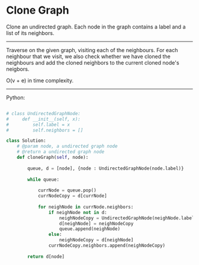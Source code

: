 # Clone Graph

Clone an undirected graph. Each node in the graph contains a label and a list
of its neighbors.

---

Traverse on the given graph, visiting each of the neighbours. For each
neighbour that we visit, we also check whether we have cloned the neighbours
and add the cloned neighbors to the current cloned node's neigbors.

O(v + e) in time complexity.

---

Python:

```python

# class UndirectedGraphNode:
#     def __init__(self, x):
#         self.label = x
#         self.neighbors = []

class Solution:
    # @param node, a undirected graph node
    # @return a undirected graph node
    def cloneGraph(self, node):
        
        queue, d = [node], {node : UndirectedGraphNode(node.label)}
        
        while queue:
            
            currNode = queue.pop()
            currNodeCopy = d[currNode]
            
            for neighNode in currNode.neighbors:
                if neighNode not in d:
                    neighNodeCopy = UndirectedGraphNode(neighNode.label)
                    d[neighNode] = neighNodeCopy
                    queue.append(neighNode)
                else:
                    neighNodeCopy = d[neighNode]
                currNodeCopy.neighbors.append(neighNodeCopy)
        
        return d[node]
```
